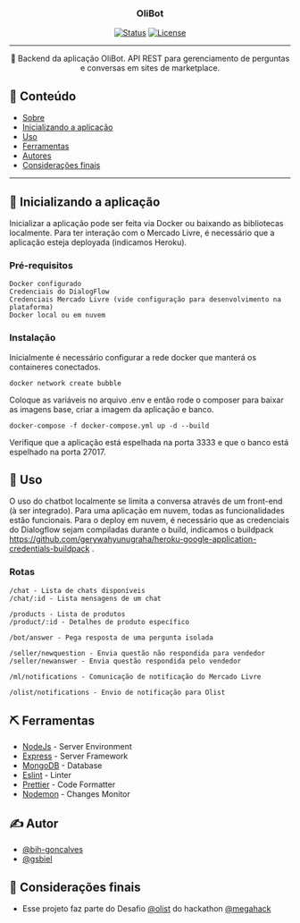 <h3 align="center">OliBot</h3>

<div align="center">

[![Status](https://img.shields.io/badge/status-active-success.svg)]()
[![License](https://img.shields.io/badge/license-MIT-blue.svg)](/LICENSE)

</div>

---

<p align="center">🧐 Backend da aplicação OliBot. API REST para gerenciamento de perguntas e conversas em sites de marketplace.
    <br>
</p>

## 📝 Conteúdo

- [Sobre](#about)
- [Inicializando a aplicação](#getting_started)
- [Uso](#usage)
- [Ferramentas](#built_using)
- [Autores](#authors)
- [Considerações finais](#acknowledgement)
---

## 🏁 Inicializando a aplicação <a name = "getting_started"></a>

Inicializar a aplicação pode ser feita via Docker ou baixando as bibliotecas localmente.
Para ter interação com o Mercado Livre, é necessário que a aplicação esteja deployada (indicamos Heroku).

### Pré-requisitos

```
Docker configurado
Credenciais do DialogFlow
Credenciais Mercado Livre (vide configuração para desenvolvimento na plataforma)
Docker local ou em nuvem
```

### Instalação

Inicialmente é necessário configurar a rede docker que manterá os containeres conectados.

```
docker network create bubble
```
Coloque as variáveis no arquivo .env e então rode o composer para baixar as imagens base, criar a imagem da aplicação e banco.

```
docker-compose -f docker-compose.yml up -d --build
```

Verifique que a aplicação está espelhada na porta 3333 e que o banco está espelhado na porta 27017.


## 🎈 Uso <a name="usage"></a>

O uso do chatbot localmente se limita a conversa através de um front-end (à ser integrado). Para uma aplicação em nuvem, todas as funcionalidades estão funcionais.
Para o deploy em nuvem, é necessário que as credenciais do Dialogflow sejam compiladas durante o build, indicamos o buildpack https://github.com/gerywahyunugraha/heroku-google-application-credentials-buildpack .

### Rotas

```
/chat - Lista de chats disponíveis
/chat/:id - Lista mensagens de um chat

/products - Lista de produtos
/product/:id - Detalhes de produto específico

/bot/answer - Pega resposta de uma pergunta isolada

/seller/newquestion - Envia questão não respondida para vendedor
/seller/newanswer - Envia questão respondida pelo vendedor

/ml/notifications - Comunicação de notificação do Mercado Livre

/olist/notifications - Envio de notificação para Olist
```

## ⛏️ Ferramentas <a name = "built_using"></a>

- [NodeJs](https://nodejs.org/en/) - Server Environment
- [Express](https://expressjs.com/) - Server Framework
- [MongoDB](https://www.mongodb.com/) - Database
- [Eslint](https://eslint.org/) - Linter
- [Prettier](https://prettier.io/) - Code Formatter
- [Nodemon](https://nodemon.io/) - Changes Monitor

## ✍️ Autor <a name = "authors"></a>

- [@bih-goncalves](https://github.com/bih-goncalves)
- [@gsbiel](https://github.com/gsbiel)

## 🎉 Considerações finais <a name = "acknowledgement"></a>

- Esse projeto faz parte do Desafio [@olist](https://olist.com) do hackathon [@megahack](https://www.megahack.com.br/)
